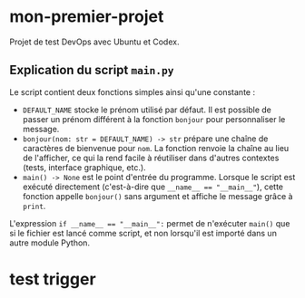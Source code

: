 # mon-premier-projet

Projet de test DevOps avec Ubuntu et Codex.

## Explication du script `main.py`

Le script contient deux fonctions simples ainsi qu'une constante :

- `DEFAULT_NAME` stocke le prénom utilisé par défaut. Il est possible de passer un prénom différent à la fonction `bonjour` pour personnaliser le message.
- `bonjour(nom: str = DEFAULT_NAME) -> str` prépare une chaîne de caractères de bienvenue pour `nom`. La fonction renvoie la chaîne au lieu de l'afficher, ce qui la rend facile à réutiliser dans d'autres contextes (tests, interface graphique, etc.).
- `main() -> None` est le point d'entrée du programme. Lorsque le script est exécuté directement (c'est-à-dire que `__name__ == "__main__"`), cette fonction appelle `bonjour()` sans argument et affiche le message grâce à `print`.

L'expression `if __name__ == "__main__":` permet de n'exécuter `main()` que si le fichier est lancé comme script, et non lorsqu'il est importé dans un autre module Python.
# test trigger
